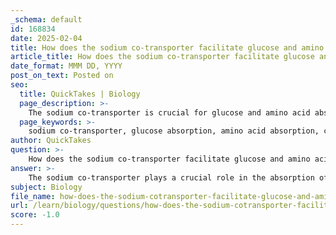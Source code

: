 ```yaml
---
_schema: default
id: 168834
date: 2025-02-04
title: How does the sodium co-transporter facilitate glucose and amino acid absorption?
article_title: How does the sodium co-transporter facilitate glucose and amino acid absorption?
date_format: MMM DD, YYYY
post_on_text: Posted on
seo:
  title: QuickTakes | Biology
  page_description: >-
    The sodium co-transporter is crucial for glucose and amino acid absorption in the small intestine, utilizing a sodium gradient established by the sodium-potassium pump to transport nutrients into epithelial cells against their concentration gradients.
  page_keywords: >-
    sodium co-transporter, glucose absorption, amino acid absorption, co-transport, secondary active transport, sodium-potassium pump, epithelial cells, sodium gradient, facilitated diffusion, nutrient uptake, ATP, sodium-glucose co-transporter, glucose transporter proteins, energy-dependent process
author: QuickTakes
question: >-
    How does the sodium co-transporter facilitate glucose and amino acid absorption?
answer: >-
    The sodium co-transporter plays a crucial role in the absorption of glucose and amino acids in the small intestine through a process known as co-transport or secondary active transport. Here’s how it works:\n\n1. **Sodium Gradient Establishment**: The sodium-potassium pump (Na+/K+ ATPase) actively transports sodium ions (Na+) out of the epithelial cells into the bloodstream, creating a high concentration of sodium outside the cell and a low concentration inside. This process requires ATP, as it is an active transport mechanism.\n\n2. **Co-Transport Mechanism**: The sodium co-transporter, such as the sodium-glucose co-transporter (SGLT1), utilizes this sodium gradient to facilitate the simultaneous transport of sodium ions and glucose (or amino acids) into the epithelial cells. The mechanism can be summarized as follows:\n   $$\n   \text{Glucose} + \text{Na}^+ \xrightarrow{\text{Co-transporter}} \text{Epithelial Cell}\n   $$\n   In this process, glucose is transported against its concentration gradient, which would not be possible without the energy provided by the sodium gradient.\n\n3. **Facilitated Diffusion into Bloodstream**: Once inside the epithelial cells, glucose can then exit into the bloodstream through facilitated diffusion via glucose transporter proteins (GLUT), which do not require energy. This allows glucose to move down its concentration gradient into the blood.\n\n4. **Amino Acid Absorption**: Similar to glucose, amino acids are also absorbed through sodium co-transporters. The sodium ions co-transported with amino acids help facilitate their uptake into the epithelial cells.\n\n5. **Cellular Energy Requirements**: The entire process of co-transport and subsequent absorption is energy-dependent, as the sodium-potassium pump requires ATP to maintain the sodium gradient. Epithelial cells are rich in mitochondria to meet these energy demands.\n\nIn summary, the sodium co-transporter is essential for the efficient absorption of glucose and amino acids in the small intestine, leveraging the sodium gradient established by the sodium-potassium pump to transport these nutrients against their concentration gradients into epithelial cells.
subject: Biology
file_name: how-does-the-sodium-cotransporter-facilitate-glucose-and-amino-acid-absorption.md
url: /learn/biology/questions/how-does-the-sodium-cotransporter-facilitate-glucose-and-amino-acid-absorption
score: -1.0
---
```


&nbsp;